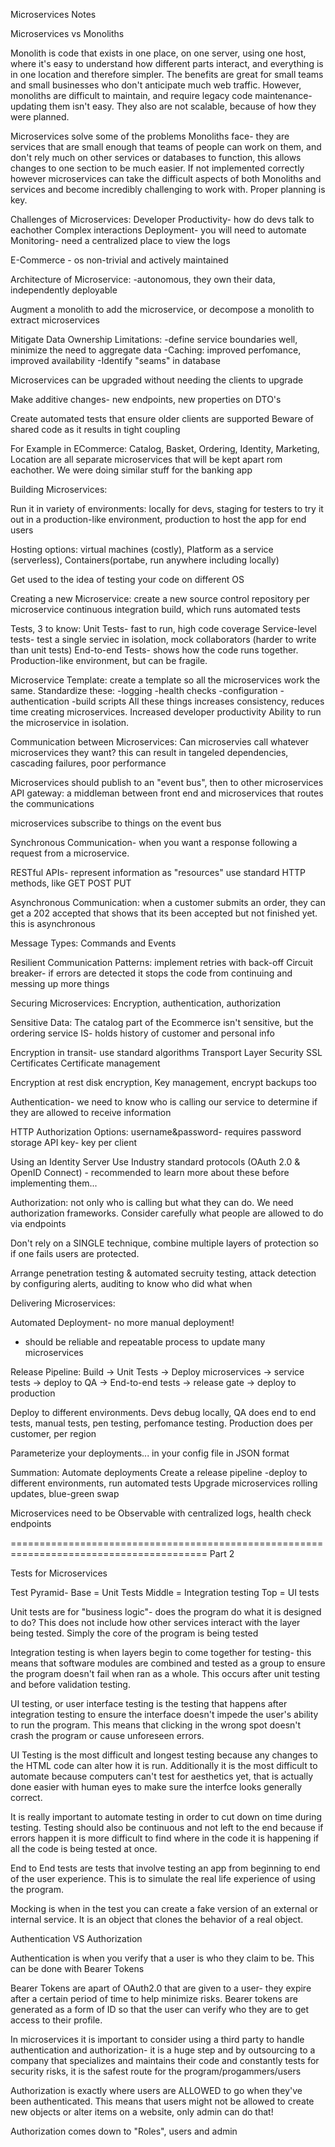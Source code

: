 Microservices Notes

Microservices vs Monoliths

Monolith is code that exists in one place, on one server, using one host, where it's easy to understand how different parts interact, and everything is in one location and therefore simpler. The benefits are great for small teams and small businesses who don't anticipate much web traffic. However, monoliths are difficult to maintain, and require legacy code maintenance- updating them isn't easy. They also are not scalable, because of how they were planned.

Microservices solve some of the problems Monoliths face- they are services that are small enough that teams of people can work on them, and don't rely much on other services or databases to function, this allows changes to one section to be much easier.
If not implemented correctly however microservices can take the difficult aspects of both Monoliths and services and become incredibly challenging to work with. Proper planning is key.

Challenges of Microservices:
Developer Productivity- how do devs talk to eachother
Complex interactions
Deployment- you will need to automate
Monitoring- need a centralized place to view the logs

E-Commerce - os non-trivial and actively maintained

Architecture of Microservice:
-autonomous, they own their data, independently deployable

Augment a monolith to add the microservice, or decompose a monolith to extract microservices

Mitigate Data Ownership Limitations:
    -define service boundaries well, minimize the need to aggregate data
    -Caching: improved perfomance, improved availability
    -Identify "seams" in database

Microservices can be upgraded without needing the clients to upgrade

Make additive changes- new endpoints, new properties on DTO's

Create automated tests that ensure older clients are supported
Beware of shared code as it results in tight coupling

For Example in ECommerce:
Catalog, Basket, Ordering, Identity, Marketing, Location are all separate microservices that will be kept apart rom eachother.
    We were doing similar stuff for the banking app

Building Microservices:

Run it in variety of environments: locally for devs, staging for testers to try it out in a production-like environment, production to host the app for end users

Hosting options: virtual machines (costly), Platform as a service (serverless), Containers(portabe, run anywhere including locally)

Get used to the idea of testing your code on different OS

Creating a new Microservice:
    create a new source control repository per microservice
    continuous integration build, which runs automated tests

Tests, 3 to know:
    Unit Tests- fast to run, high code coverage
    Service-level tests- test a single serviec in isolation, mock collaborators (harder to write than unit tests)
    End-to-end Tests- shows how the code runs together. Production-like environment, but can be fragile.

Microservice Template: create a template so all the microservices work the same. Standardize these:
    -logging
    -health checks
    -configuration
    -authentication
    -build scripts
All these things increases consistency, reduces time creating microservices. Increased developer productivity
Ability to run the microservice in isolation.

Communication between Microservices:
Can microservies call whatever microservices they want?
    this can result in tangeled dependencies, cascading failures, poor performance

Microservices should publish to an "event bus", then to other microservices
API gateway: a middleman between front end and microservices that routes the communications

microservices subscribe to things on the event bus

Synchronous Communication- when you want a response following a request from a microservice.

RESTful APIs- represent information as "resources"
use standard HTTP methods, like GET POST PUT

Asynchronous Communication:
when a customer submits an order, they can get a 202 accepted that shows that its been accepted but not finished yet. this is asynchronous

Message Types: Commands and Events

Resilient Communication Patterns:
implement retries with back-off
Circuit breaker- if errors are detected it stops the code from continuing and messing up more things

Securing Microservices:
Encryption, authentication, authorization

Sensitive Data:
The catalog part of the Ecommerce isn't sensitive, but the ordering service IS- holds history of customer and personal info

Encryption in transit- use standard algorithms
Transport Layer Security
SSL Certificates
Certificate management

Encryption at rest
disk encryption, Key management, encrypt backups too

Authentication- we need to know who is calling our service to determine if they are allowed to receive information

HTTP Authorization Options: username&password- requires password storage
API key- key per client

Using an Identity Server
Use Industry standard protocols (OAuth 2.0 & OpenID Connect)
    - recommended to learn more about these before implementing them...

Authorization: not only who is calling but what they can do. We need authorization frameworks. Consider carefully what people are allowed to do via endpoints

Don't rely on a SINGLE technique, combine multiple layers of protection so if one fails users are protected.

Arrange penetration testing & automated secruity testing, attack detection by configuring alerts, auditing to know who did what when

Delivering Microservices:

Automated Deployment- no more manual deployment!
- should be reliable and repeatable process to update many microservices

Release Pipeline:
Build -> Unit Tests -> Deploy microservices -> service tests -> deploy to QA -> End-to-end tests -> release gate -> deploy to production

Deploy to different environments. Devs debug locally, QA does end to end tests, manual tests, pen testing, perfomance testing. Production does per customer, per region

Parameterize your deployments... in your config file in JSON format

Summation:
Automate deployments
Create a release pipeline
    -deploy to different environments, run automated tests
Upgrade microservices
    rolling updates, blue-green swap


Microservices need to be Observable with centralized logs, health check endpoints


========================================================================================
Part 2

Tests for Microservices

Test Pyramid-
Base = Unit Tests
Middle = Integration testing
Top = UI tests

Unit tests are for "business logic"- does the program do what it is designed to do? This does not include how other services interact with the layer being tested. Simply the core of the program is being tested

Integration testing is when layers begin to come together for testing- this means that software modules are combined and tested as a group to ensure the program doesn't fail when ran as a whole. This occurs after unit testing and before validation testing.

UI testing, or user interface testing is the testing that happens after integration testing to ensure the interface doesn't impede the user's ability to run the program. This means that clicking in the wrong spot doesn't crash the program or cause unforeseen errors.

UI Testing is the most difficult and longest testing because any changes to the HTML code can alter how it is run. Additionally it is the most difficult to automate because computers can't test for aesthetics yet, that is actually done easier with human eyes to make sure the interfce looks generally correct.

It is really important to automate testing in order to cut down on time during testing. Testing should also be continuous and not left to the end because if errors happen it is more difficult to find where in the code it is happening if all the code is being tested at once.

End to End tests are tests that involve testing an app from beginning to end of the user experience. This is to simulate the real life experience of using the program.

Mocking is when in the test you can create a fake version of an external or internal service. It is an object that clones the behavior of a real object.


Authentication VS Authorization

Authentication is when you verify that a user is who they claim to be. This can be done with Bearer Tokens

Bearer Tokens are apart of OAuth2.0 that are given to a user- they expire after a certain period of time to help minimize risks. Bearer tokens are generated as a form of ID so that the user can verify who they are to get access to their profile.

In microservices it is important to consider using a third party to handle authentication and authorization- it is a huge step and by outsourcing to a company that specializes and maintains their code and constantly tests for security risks, it is the safest route for the program/progammers/users

Authorization is exactly where users are ALLOWED to go when they've been authenticated. This means that users might not be allowed to create new objects or alter items on a website, only admin can do that!

Authorization comes down to "Roles", users and admin



